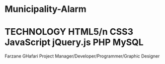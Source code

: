 Municipality-Alarm
==================
TECHNOLOGY
HTML5/n
CSS3
JavaScript
jQuery.js
PHP
MySQL
=================
Farzane GHafari Project Manager/Developer/Programmer/Graphic Designer
